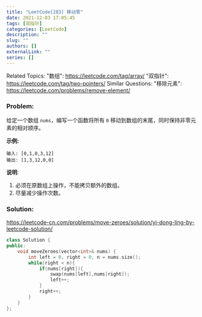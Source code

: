 ```yaml
---
title: "LeetCode[283] 移动零"
date: 2021-12-03 17:05:45
tags: [双指针]
categories: [LeetCode]
description: ""
slug: ""
authors: []
externalLink: ""
series: []
---
```


Related Topics:
  "数组": https://leetcode.com/tag/array/
  "双指针": https://leetcode.com/tag/two-pointers/
Similar Questions:
  "移除元素": https://leetcode.com/problems/remove-element/

### Problem:

给定一个数组 `nums`，编写一个函数将所有 `0` 移动到数组的末尾，同时保持非零元素的相对顺序。

**示例:**

```
输入: [0,1,0,3,12]
输出: [1,3,12,0,0]
```

**说明**:

1. 必须在原数组上操作，不能拷贝额外的数组。
2. 尽量减少操作次数。

<!--more-->

### Solution:

https://leetcode-cn.com/problems/move-zeroes/solution/yi-dong-ling-by-leetcode-solution/

```c++
class Solution {
public:
    void moveZeroes(vector<int>& nums) {
        int left = 0, right = 0, n = nums.size();
        while(right < n){
            if(nums[right]){
                swap(nums[left],nums[right]);
                left++;
            }
            right++;
        }
    }
};
```

